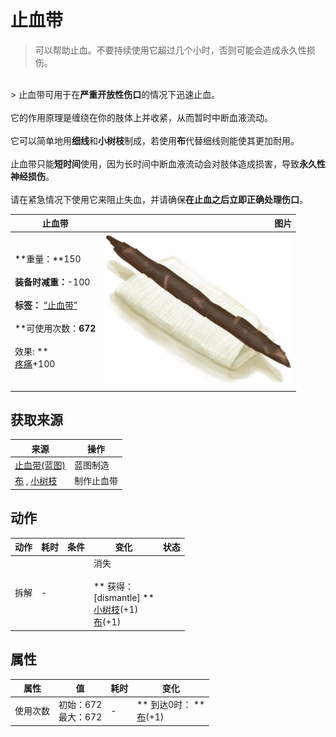 # 止血带  
> 可以帮助止血。不要持续使用它超过几个小时，否则可能会造成永久性损伤。  
<br>  
> 止血带可用于在<b>严重开放性伤口</b>的情况下迅速止血。<br><br>它的作用原理是缠绕在你的肢体上并收紧，从而暂时中断血液流动。<br><br>它可以简单地用<b>细线</b>和<b>小树枝</b>制成，若使用<b>布</b>代替细线则能使其更加耐用。<br><br>止血带只能<b>短时间</b>使用，因为长时间中断血液流动会对肢体造成损害，导致<b>永久性神经损伤</b>。<br><br>请在紧急情况下使用它来阻止失血，并请确保<b>在止血之后立即正确处理伤口</b>。  
  
  止血带  |   图片   
 ----  |  ----:   
 **重量：**150<br><br>**装备时减重：**-100<br><br>**标签：**	[“止血带”](tag_Tourniquet.md)<br><br>**可使用次数：**672<br><br>** 效果: **<br>[疼痛](Pain.md)+100  |  <img decoding="async" src="Sprite/Tourniquet.png" href="a.md" style="max-width:300px;max-height:300px;">   
  
## 获取来源  
来源  |  操作  
----  |  ----  
[止血带(蓝图)](Bp_Tourniquet.md)  |  蓝图制造  
[布](Cloth.md) , [小树枝](Sticks.md)  |  制作止血带  
## 动作  
动作  |  耗时  |  条件  |  变化  |  状态  
----  |  ----  |  ----  |  ----  |  ----  
拆解<br>  |  -  |    |  消失<br><br>** 获得： **<br>** [dismantle] **<br>  [小树枝](Sticks.md)(+1)<br>  [布](Cloth.md)(+1)<br>  |    
## 属性   
属性  |  值  |  耗时  |  变化  
----  |  ----  |  ----  |  ----  
使用次数  |  初始：672<br>最大：672  |  -  |  ** 到达0时： **<br>  [布](Cloth.md)(+1)<br>  
